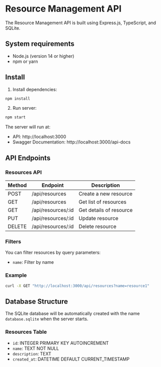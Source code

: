 # Resource Management API

The Resource Management API is built using Express.js, TypeScript, and SQLite.

## System requirements

- Node.js (version 14 or higher)
- npm or yarn

## Install

1. Install dependencies:

```bash
npm install
```

2. Run server:

```bash
npm start
```
The server will run at:
- API: http://localhost:3000
- Swagger Documentation: http://localhost:3000/api-docs


## API Endpoints

### Resources API

| Method | Endpoint | Description |
|--------|----------|-------|
| POST | /api/resources | Create a new resource |
| GET | /api/resources | Get list of resources |
| GET | /api/resources/:id | Get details of resource |
| PUT | /api/resources/:id | Update resource |
| DELETE | /api/resources/:id | Delete resource |

### Filters

You can filter resources by query parameters:
- `name`: Filter by name

### Example

```bash
curl -X GET "http://localhost:3000/api/resources?name=resource1"
```

## Database Structure

The SQLite database will be automatically created with the name `database.sqlite` when the server starts.

### Resources Table
- `id`: INTEGER PRIMARY KEY AUTOINCREMENT
- `name`: TEXT NOT NULL
- `description`: TEXT
- `created_at`: DATETIME DEFAULT CURRENT_TIMESTAMP
